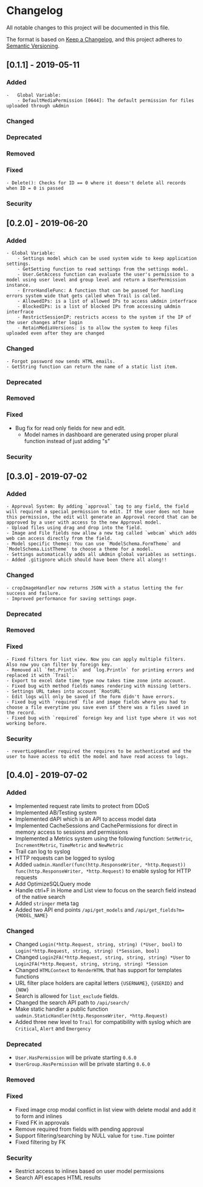 # Changelog
All notable changes to this project will be documented in this file.

The format is based on [Keep a Changelog](https://keepachangelog.com/en/1.0.0/),
and this project adheres to [Semantic Versioning](https://semver.org/spec/v2.0.0.html).

## [0.1.1] -  2019-05-11

### Added
	-	Global Variable:
		- DefaultMediaPermission [0644]: The default permission for files uploaded through uAdmin
### Changed
### Deprecated
### Removed
### Fixed
	- Delete(): Checks for ID == 0 where it doesn't delete all records when ID = 0 is passed
### Security

## [0.2.0] -  2019-06-20

### Added
	- Global Variable:
		- Settings model which can be used system wide to keep application settings.
		- GetSetting function to read settings from the settings model.
		- User.GetAccess function can evaluate the user's permission to a model using user level and group level and return a UserPermission instance.
		- ErrorHandleFunc: A function that can be passed for handling errors system wide that gets called when Trail is called.
		- AllowedIPs: is a list of allowed IPs to access uAdmin interfrace
		- BlockedIPs: is a list of blocked IPs from accessing uAdmin interfrace
		- RestrictSessionIP: restricts access to the system if the IP of the user changes after login
		- RetainMediaVersions: is to allow the system to keep files uploaded even after they are changed
### Changed
	- Forgot password now sends HTML emails.
	- GetString function can return the name of a static list item.
### Deprecated
### Removed
### Fixed
  - Bug fix for read only fields for new and edit.
	- Model names in dashboard are generated using proper plural function instead of just adding "s"
### Security

## [0.3.0] -  2019-07-02

### Added
	- Approval System: By adding `approval` tag to any field, the field will required a special permission to edit. If the user does not have this permission, the edit will generate an Approval record that can be approved by a user with access to the new Approval model.
	- Upload files using drag and drop into the field.
	- Image and File fields now allow a new tag called `webcam` which adds web can access directly from the field.
	- Model specific themes: You can use `ModelSchema.FormTheme` and `ModelSchema.ListTheme` to choose a theme for a model.
	- Settings automatically adds all uAdmin global variables as settings.
	- Added .gitignore which should have been there all along!!
### Changed
	- cropImageHandler now returns JSON with a status letting the for success and failure.
	- Improved performance for saving settings page.
### Deprecated
### Removed
### Fixed
	- Fixed filters for list view. Now you can apply multiple filters. Also now you can filter by foreign key.
	- Removed all `fmt.Println` and `log.Println` for printing errors and replaced it with `Trail`.
	- Export to excel date time type now takes time zone into account.
	- Fixed bug with method fields names rendering with missing letters.
	- Settings URL takes into account `RootURL`
	- Edit logs will only be saved if the form didn't have errors.
	- Fixed bug with `required` file and image fields where you had to choose a file everytime you save even if there was a files saved in the record.
	- Fixed bug with `required` foreign key and list type where it was not working before.
### Security
	- revertLogHandler required the requires to be authenticated and the user to have access to edit the model and have read access to logs.

## [0.4.0] -  2019-07-02

### Added
  - Implemented request rate limits to protect from DDoS
  - Implemented AB/Testing system
  - Implemented dAPI which is an API to access model data
  - Implemented CacheSessions and CachePermissions for direct in memory access to sessions and permissions
  - Implemented a Metrics system using the following function: `SetMetric`, `IncrementMetric`, `TimeMetric` and `NewMetric`
  - Trail can log to syslog
  - HTTP requests can be logged to syslog
  - Added `uadmin.Handler(func(http.ResponseWriter, *http.Request)) func(http.ResponseWriter, *http.Request)` to enable syslog for HTTP requests
  - Add OptimizeSQLQuery mode
  - Handle ctrl+F in Home and List view to focus on the search field instead of the native search
  - Added `stringer` meta tag
  - Added two API end points `/api/get_models` and `/api/get_fields?m={MODEL_NAME}`
### Changed
  - Changed `Login(*http.Request, string, string) (*User, bool)` to `Login(*http.Request, string, string) (*Session, bool)`
  - Changed `Login2FA(*http.Request, string, string, string) *User` to `Login2FA(*http.Request, string, string, string) *Session`
  - Changed `HTMLContext` to `RenderHTML` that has support for templates functions
  - URL filter place holders are capital letters `{USERNAME}`, `{USERID}` and `{NOW}`
  - Search is allowed for `list_exclude` fields.
  - Changed the search API path to `/api/search/`
  - Make static handler a public function `uadmin.StaticHandler(http.ResponseWriter, *http.Request)`
  - Added three new level to `Trail` for compatibility with syslog which are `Critical`, `Alert` and `Emergency`
### Deprecated
  - `User.HasPermission` will be private starting `0.6.0`
  - `UserGroup.HasPermission` will be private starting `0.6.0`
### Removed
### Fixed
  - Fixed image crop modal conflict in list view with delete modal and add it to form and inlines
  - Fixed FK in approvals
  - Remove required from fields with pending approval
  - Support filtering/searching by NULL value for `time.Time` pointer
  - Fixed filtering by FK
### Security
  - Restrict access to inlines based on user model permissions
  - Search API escapes HTML results
